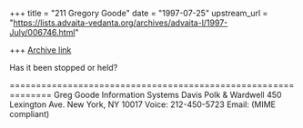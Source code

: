 +++
title = "211 Gregory Goode"
date = "1997-07-25"
upstream_url = "https://lists.advaita-vedanta.org/archives/advaita-l/1997-July/006746.html"

+++
[Archive link](https://lists.advaita-vedanta.org/archives/advaita-l/1997-July/006746.html)

Has it been stopped or held?

==============================================================
Greg Goode
Information Systems
Davis Polk & Wardwell
450 Lexington Ave.
New York, NY  10017
Voice:  212-450-5723
Email:
 <goode at dpw.com> (MIME compliant)

